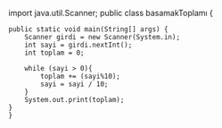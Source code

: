 import java.util.Scanner;
public class basamakToplamı {

    public static void main(String[] args) {
        Scanner girdi = new Scanner(System.in);
        int sayi = girdi.nextInt();
        int toplam = 0;

        while (sayi > 0){
            toplam += (sayi%10);
            sayi = sayi / 10;
        }
        System.out.print(toplam);
    }
    }
